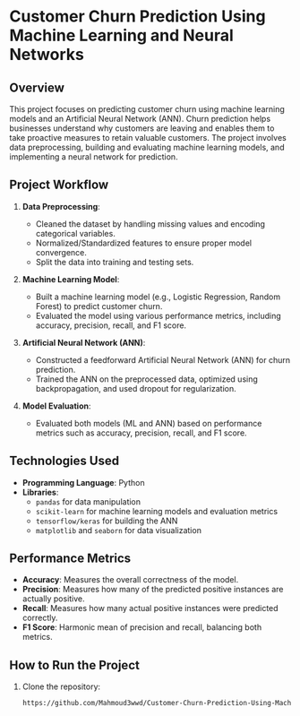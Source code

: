 # Customer Churn Prediction Using Machine Learning and Neural Networks

## Overview
This project focuses on predicting customer churn using machine learning models and an Artificial Neural Network (ANN). Churn prediction helps businesses understand why customers are leaving and enables them to take proactive measures to retain valuable customers. The project involves data preprocessing, building and evaluating machine learning models, and implementing a neural network for prediction.

## Project Workflow
1. **Data Preprocessing**: 
   - Cleaned the dataset by handling missing values and encoding categorical variables.
   - Normalized/Standardized features to ensure proper model convergence.
   - Split the data into training and testing sets.

2. **Machine Learning Model**:
   - Built a machine learning model (e.g., Logistic Regression, Random Forest) to predict customer churn.
   - Evaluated the model using various performance metrics, including accuracy, precision, recall, and F1 score.

3. **Artificial Neural Network (ANN)**:
   - Constructed a feedforward Artificial Neural Network (ANN) for churn prediction.
   - Trained the ANN on the preprocessed data, optimized using backpropagation, and used dropout for regularization.

4. **Model Evaluation**:
   - Evaluated both models (ML and ANN) based on performance metrics such as accuracy, precision, recall, and F1 score.

## Technologies Used
- **Programming Language**: Python
- **Libraries**: 
  - `pandas` for data manipulation
  - `scikit-learn` for machine learning models and evaluation metrics
  - `tensorflow/keras` for building the ANN
  - `matplotlib` and `seaborn` for data visualization

## Performance Metrics
- **Accuracy**: Measures the overall correctness of the model.
- **Precision**: Measures how many of the predicted positive instances are actually positive.
- **Recall**: Measures how many actual positive instances were predicted correctly.
- **F1 Score**: Harmonic mean of precision and recall, balancing both metrics.

## How to Run the Project
1. Clone the repository:
   ```bash
   https://github.com/Mahmoud3wwd/Customer-Churn-Prediction-Using-Machine-Learning-and-Neural-Networks
   
